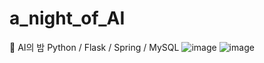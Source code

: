 # a_night_of_AI
🌙 AI의 밤
Python / Flask / Spring / MySQL
![image](https://github.com/user-attachments/assets/1c855b1e-fb50-47f7-9cdf-b013e202869e)
![image](https://github.com/user-attachments/assets/65690894-706d-49f4-93b6-2638434f1452)
